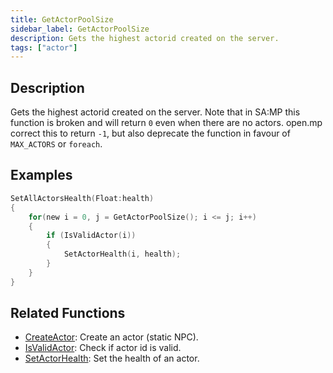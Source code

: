 ```yaml
---
title: GetActorPoolSize
sidebar_label: GetActorPoolSize
description: Gets the highest actorid created on the server.
tags: ["actor"]
---
```


<VersionWarn version='SA-MP 0.3.7' />

## Description

Gets the highest actorid created on the server.  Note that in SA:MP this function is broken and will return `0` even when there are no actors. open.mp correct this to return `-1`, but also deprecate the function in favour of `MAX_ACTORS` or `foreach`.

## Examples

```c
SetAllActorsHealth(Float:health)
{
    for(new i = 0, j = GetActorPoolSize(); i <= j; i++)
    {
        if (IsValidActor(i))
        {
            SetActorHealth(i, health);
        }
    }
}
```

## Related Functions

- [CreateActor](CreateActor): Create an actor (static NPC).
- [IsValidActor](IsValidActor): Check if actor id is valid.
- [SetActorHealth](SetActorHealth): Set the health of an actor.
